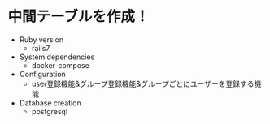 # 中間テーブルを作成！
* Ruby version
  * rails7
* System dependencies
  * docker-compose
* Configuration
  * user登録機能&グループ登録機能&グループごとにユーザーを登録する機能
* Database creation
  * postgresql
